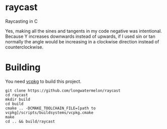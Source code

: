 # raycast
Raycasting in C

Yes, making all the sines and tangents in my code negative was intentional. Because Y increases downwards instead of upwards, if I used sin or tan normally the angle would be increasing in a clockwise direction instead of counterclockwise.

# Building

You need [vcpkg](https://github.com/microsoft/vcpkg) to build this project.

```
git clone https://github.com/longwatermelon/raycast
cd raycast
mkdir build
cd build
cmake .. -DCMAKE_TOOLCHAIN_FILE=[path to vcpkg]/scripts/buildsystems/vcpkg.cmake
make
cd .. && build/raycast
```
